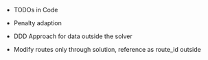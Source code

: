 - TODOs in Code
- Penalty adaption
- DDD Approach for data outside the solver

- Modify routes only through solution, reference as route_id outside
